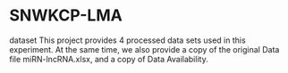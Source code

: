 # SNWKCP-LMA
dataset
This project provides 4 processed data sets used in this experiment. At the same time, we also provide a copy of the original Data file miRN-lncRNA.xlsx, and a copy of Data Availability.
